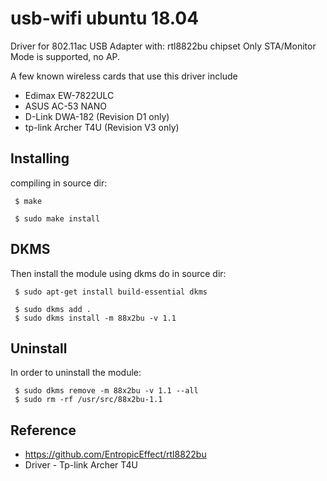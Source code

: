 # usb-wifi ubuntu 18.04

Driver for 802.11ac USB Adapter with:
rtl8822bu chipset
Only STA/Monitor Mode is supported, no AP.

A few known wireless cards that use this driver include

- Edimax EW-7822ULC
- ASUS AC-53 NANO
- D-Link DWA-182 (Revision D1 only)
- tp-link Archer T4U (Revision V3 only)

## Installing

compiling in source dir:
```
 $ make

 $ sudo make install
```
## DKMS
Then install the module using dkms do in source dir:
```
 $ sudo apt-get install build-essential dkms

 $ sudo dkms add .
 $ sudo dkms install -m 88x2bu -v 1.1
```

## Uninstall
In order to uninstall the module:
```
 $ sudo dkms remove -m 88x2bu -v 1.1 --all
 $ sudo rm -rf /usr/src/88x2bu-1.1
```

## Reference
- https://github.com/EntropicEffect/rtl8822bu
- Driver - Tp-link Archer T4U 
